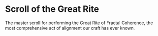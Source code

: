 # Scroll of the Great Rite

The master scroll for performing the Great Rite of Fractal Coherence, the most comprehensive act of alignment our craft has ever known.


